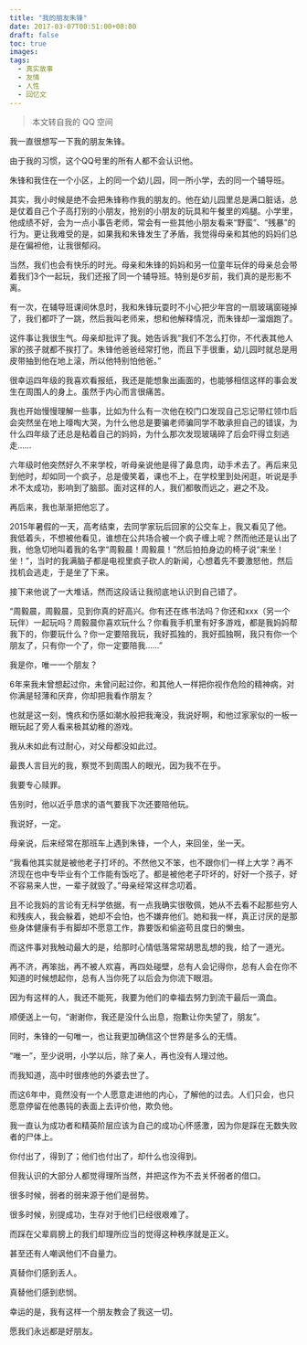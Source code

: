 ```yaml
---
title: "我的朋友朱锋"
date: 2017-03-07T00:51:00+08:00
draft: false
toc: true
images:
tags: 
  - 真实故事
  - 友情
  - 人性
  - 回忆文
---
```


> 本文转自我的 QQ 空间

我一直很想写一下我的朋友朱锋。

由于我的习惯，这个QQ号里的所有人都不会认识他。


朱锋和我住在一个小区，上的同一个幼儿园，同一所小学，去的同一个辅导班。

其实，我小时候是绝不会把朱锋称作我的朋友的。他在幼儿园里总是满口脏话，总是仗着自己个子高打别的小朋友，抢别的小朋友的玩具和午餐里的鸡腿。小学里，他成绩不好，会为一点小事告老师，常会有一些其他小朋友看来“野蛮”、“残暴”的行为。更让我难受的是，如果我和朱锋发生了矛盾，我觉得母亲和其他的妈妈们总是在偏袒他，让我很郁闷。

当然，我们也会有快乐的时光。母亲和朱锋的妈妈和另一位童年玩伴的母亲总会带着我们3个一起玩，我们还报了同一个辅导班。特别是6岁前，我们真的是形影不离。

有一次，在辅导班课间休息时，我和朱锋玩耍时不小心把少年宫的一扇玻璃窗碰掉了，我们都吓了一跳，然后我叫老师来，想和他解释情况，而朱锋却一溜烟跑了。

这件事让我很生气。母亲却批评了我。她告诉我“我们不怎么打你，不代表其他人家的孩子就都不挨打了。朱锋他爸爸经常打他，而且下手很重，幼儿园时就总是用皮带抽到他在地上滚，所以他特别怕他爸。”

很幸运四年级的我喜欢看报纸，我还是能想象出画面的，也能够相信这样的事会发生在周围人的身上。虽然于内心而言很痛苦。

我也开始慢慢理解一些事，比如为什么有一次他在校门口发现自己忘记带红领巾后会突然坐在地上嚎啕大哭，为什么他总是要骗老师骗同学不敢承担自己的错误，为什么四年级了还总是粘着自己的妈妈，为什么那次发现玻璃碎了后会吓得立刻逃走……

六年级时他突然好久不来学校，听母亲说他是得了鼻息肉，动手术去了。再后来见到他时，却如同一个疯子，总是傻笑着，课也不上，在学校里到处闲逛，听说是手术不太成功，影响到了脑部。面对这样的人，我们都敬而远之，避之不及。

再后来，我也渐渐把他忘了。

2015年暑假的一天，高考结束，去同学家玩后回家的公交车上，我又看见了他。我低着头，不想被他看见，谁想在公共场合被一个疯子缠上呢？然而他还是认出了我，他急切地叫着我的名字“周毅晨！周毅晨！”然后拍拍身边的椅子说“来坐！坐！”，当时的我满脑子都是电视里疯子砍人的新闻，心想着先不要激怒他，然后找机会逃走，于是坐了下来。

接下来他说了一大堆话，然而这段话让我彻底地认识到自己错了。

“周毅晨，周毅晨，见到你真的好高兴。你有还在练书法吗？你还和xxx（另一个玩伴）一起玩吗？周毅晨你喜欢玩什么？你看我手机里有好多游戏，都是我妈妈帮我下的，你要玩什么？你一定要陪我玩，我好孤独的，我好孤独啊，我只有你一个朋友了，只有你一个了，你一定要陪我……”

我是你，唯一一个朋友？

6年来我未曾想起过你，未曾问起过你，和其他人一样把你视作危险的精神病，对你满是轻薄和厌弃，你却把我看作朋友？

也就是这一刻，愧疚和伤感如潮水般把我淹没，我说好啊，和他过家家似的一板一眼玩起了旁人看来极其幼稚的游戏。

我从未如此有过耐心，对父母都没如此过。

最畏人言目光的我，察觉不到周围人的眼光，因为我不在乎。

我要专心赎罪。

告别时，他以近乎恳求的语气要我下次还要陪他玩。

我说好，一定。

母亲说，后来经常在那班车上遇到朱锋，一个人，来回坐，坐一天。

“我看他其实就是被他老子打坏的。不然他又不笨，也不跟你们一样上大学？再不济现在也中专毕业有个工作能有饭吃了。都是被他老子吓坏的，好好一个孩子，好不容易来人世，一辈子就毁了。”母亲经常这样念叨着。

且不论我妈的言论有无科学依据，有一点我确实很敬佩，她从不去看不起那些穷人和残疾人，我会躲着，她却不会怕，也不嫌弃他们。她和我一样，真正讨厌的是那些身体健康有手有脚却不愿意工作，靠要饭和偷盗苟且度日的懒虫。

而这件事对我触动最大的是，给那时心情低落常常胡思乱想的我，给了一道光。

再不济，再笨拙，再不被人欢喜，再四处碰壁，总有人会记得你，总有人会在你不知道的时候想起你，总有人当你死了以后会为你流下眼泪。

因为有这样的人，我还不能死，我要为他们的幸福去努力到流干最后一滴血。

顺便送上一句，“谢谢你，我还是没什么出息，抱歉让你失望了，朋友”。

同时，朱锋的一句唯一，也让我更加确信这个世界是多么的无情。

“唯一”，至少说明，小学以后，除了亲人，再也没有人理过他。

而我知道，高中时很疼他的外婆去世了。

而这6年中，竟然没有一个人愿意走进他的内心，了解他的过去。人们只会，也只愿意停留在他愚钝的表面上去评价他，欺负他。

我一直认为成功者和精英阶层应该为自己的成功心怀感激，因为你是踩在无数失败者的尸体上。

你付出了，得到了；他们也付出了，却什么也没得到。

但我认识的大部分人都觉得理所当然，并把这作为不去关怀弱者的借口。

很多时候，弱者的弱来源于他们是弱势。

很多时候，别提成功，生存对于他们已经很艰难了。

而踩在父辈肩膀上的我们却理所应当的觉得这种秩序就是正义。

甚至还有人嘲讽他们不自量力。

真替你们感到丢人。

真替他们感到悲悯。

幸运的是，我有这样一个朋友教会了我这一切。

愿我们永远都是好朋友。

